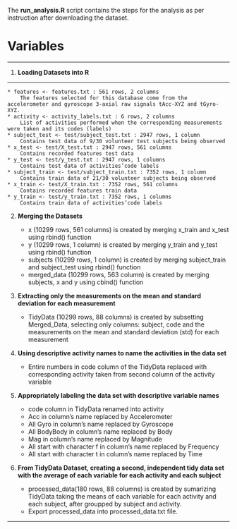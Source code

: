 The **run_analysis.R** script contains the steps for the analysis as per instruction after downloading the dataset.

# Variables

***
1. **Loading Datasets into R**
***
    * features <- features.txt : 561 rows, 2 columns 
        The features selected for this database come from the accelerometer and gyroscope 3-axial raw signals tAcc-XYZ and tGyro-XYZ.
    * activity <- activity_labels.txt : 6 rows, 2 columns 
        List of activities performed when the corresponding measurements were taken and its codes (labels)
    * subject_test <- test/subject_test.txt : 2947 rows, 1 column 
        Contains test data of 9/30 volunteer test subjects being observed
    * x_test <- test/X_test.txt : 2947 rows, 561 columns 
        Contains recorded features test data
    * y_test <- test/y_test.txt : 2947 rows, 1 columns 
        Contains test data of activities’code labels
    * subject_train <- test/subject_train.txt : 7352 rows, 1 column 
        Contains train data of 21/30 volunteer subjects being observed
    * x_train <- test/X_train.txt : 7352 rows, 561 columns 
        Contains recorded features train data
    * y_train <- test/y_train.txt : 7352 rows, 1 columns 
        Contains train data of activities’code labels
        
2. **Merging the Datasets**
    * x (10299 rows, 561 columns) is created by merging x_train and x_test using rbind() function
    * y (10299 rows, 1 column) is created by merging y_train and y_test using rbind() function
    * subjects (10299 rows, 1 column) is created by merging subject_train and subject_test using rbind() function
    * merged_data (10299 rows, 563 column) is created by merging subjects, x and y using cbind() function
    
3. **Extracting only the measurements on the mean and standard deviation for each measurement**
    * TidyData (10299 rows, 88 columns) is created by subsetting Merged_Data, selecting only columns: subject, code and the measurements on the mean and standard deviation (std) for each measurement
    
4. **Using descriptive activity names to name the activities in the data set**
    * Entire numbers in code column of the TidyData replaced with corresponding activity taken from second column of the activity variable
    
5. **Appropriately labeling the data set with descriptive variable names**
    * code column in TidyData renamed into activity
    *  Acc in column’s name replaced by Accelerometer
    * All Gyro in column’s name replaced by Gyroscope
    * All BodyBody in column’s name replaced by Body
    *  Mag in column’s name replaced by Magnitude
    * All start with character f in column’s name replaced by Frequency
    * All start with character t in column’s name replaced by Time
    
6. **From TidyData Dataset, creating a second, independent tidy data set with the average of each variable for each activity and each subject**
    * processed_data(180 rows, 88 columns) is created by sumarizing TidyData taking the means of each variable for each activity and each subject, after groupped by subject and activity.
    * Export processed_data into processed_data.txt file.
***

